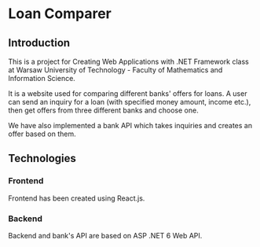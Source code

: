 # Loan Comparer

## Introduction 
This is a project for Creating Web Applications with .NET Framework class at Warsaw University of Technology - Faculty of Mathematics and Information Science.

It is a website used for comparing different banks' offers for loans. 
A user can send an inquiry for a loan (with specified money amount, income etc.), then get offers from three different banks and choose one.

We have also implemented a bank API which takes inquiries and creates an offer based on them.

## Technologies
### Frontend
Frontend has been created using React.js.
### Backend
Backend and bank's API are based on ASP .NET 6 Web API.

